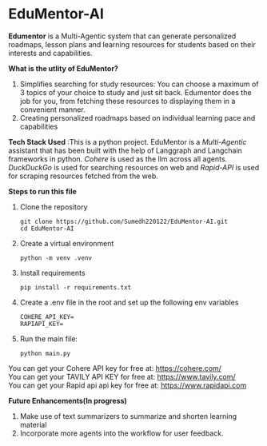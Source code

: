 # EduMentor-AI
**Edumentor** is a Multi-Agentic system that can generate personalized roadmaps, lesson plans and learning resources for students based on their interests and capabilities.

**What is the utlity of EduMentor?**
1. Simplifies searching for study resources: You can choose a maximum of 3 topics of your choice to study and just sit back. 
   Edumentor does the job for you, from fetching these resources to displaying them in a convenient manner.
2. Creating personalized roadmaps based on individual learning pace and capabilities

**Tech Stack Used**
:This is a python project. EduMentor is a *Multi-Agentic* assistant that has been built with the help of Langgraph and Langchain
frameworks in python. *Cohere* is used as the llm across all agents. *DuckDuckGo* is used for searching resources on web and *Rapid-API* is used for scraping resources fetched from the web.

**Steps to run this file**

1. Clone the repository
   ```
   git clone https://github.com/Sumedh220122/EduMentor-AI.git
   cd EduMentor-AI
   ```
2. Create a virtual environment<br>
   ```
   python -m venv .venv
   ```
3. Install requirements</br>
    ```
    pip install -r requirements.txt
    ```
4. Create a .env file in the root and set up the following env variables</br>
   ```
   COHERE_API_KEY=
   RAPIAPI_KEY=
   ```
5. Run the main file:</br>
   ```
   python main.py
   ```

You can get your Cohere API key for free at: https://cohere.com/<br>
You can get your TAVILY API KEY for free at: https://www.tavily.com/<br>
You can get your Rapid api api key for free at: https://www.rapidapi.com

**Future Enhancements(In progress)**
1. Make use of text summarizers to summarize and shorten learning material
2. Incorporate more agents into the workflow for user feedback.

